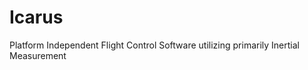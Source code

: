 Icarus
======

Platform Independent Flight Control Software utilizing primarily Inertial Measurement
